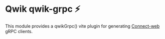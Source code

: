 # Qwik qwik-grpc ⚡️

This module provides a qwikGrpc() vite plugin for generating [Connect-web](https://connectrpc.com/docs/web/getting-started/) gRPC clients.
